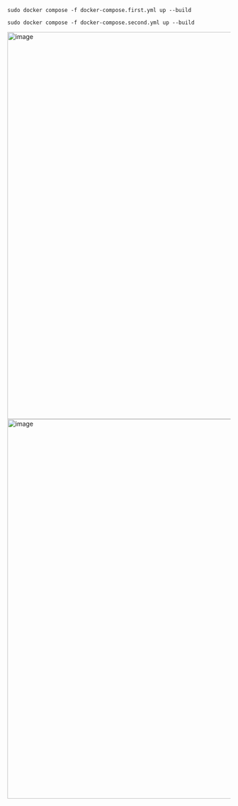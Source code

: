 `sudo docker compose -f docker-compose.first.yml up --build`

`sudo docker compose -f docker-compose.second.yml up --build`


<img width="873" alt="image" src="https://github.com/alexey-sh/docker-network-example/assets/1584156/46065f84-d782-4007-bb2e-9bdad4617b9d">


<img width="856" alt="image" src="https://github.com/alexey-sh/docker-network-example/assets/1584156/37650568-359d-42a4-9bf8-b9a0a88749e6">
